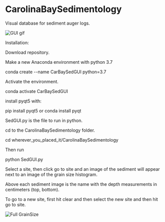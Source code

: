# CarolinaBaySedimentology

Visual database for sediment auger logs.

![GUI gif](https://github.com/mlundine/CarolinaBaySedimentology/blob/main/SedGUI.gif)

Installation:

Download repository.

Make a new Anaconda environment with python 3.7

conda create --name CarBaySedGUI python=3.7

Activate the environment.

conda activate CarBaySedGUI

install pyqt5 with:

pip install pyqt5 or conda install pyqt

SedGUI.py is the file to run in python.

cd to the CarolinaBaySedimentology folder.

cd wherever_you_placed_it/CarolinaBaySedimentology

Then run

python SedGUI.py 

Select a site, then click go to site and an image of the sediment will appear next to an image of the grain size histogram.

Above each sediment image is the name with the depth measurements in centimeters (top, bottom).

To go to a new site, first hit clear and then select the new site and then hit go to site.

![Full GrainSize](https://github.com/mlundine/rasterguru/CarolinaBaySedimentology/blob/main/FullGrainSize/averagegrainsize.png)
